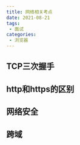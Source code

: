 ```yaml
---
title: 网络相关考点
date: 2021-08-21
tags:
 - 面试
categories: 
 - 浏览器
---
```


## TCP三次握手



## http和https的区别



## 网络安全



## 跨域